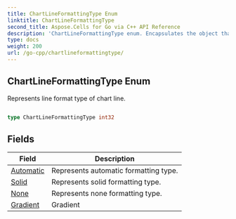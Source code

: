 ```yaml
---
title: ChartLineFormattingType Enum 
linktitle: ChartLineFormattingType
second_title: Aspose.Cells for Go via C++ API Reference
description: 'ChartLineFormattingType enum. Encapsulates the object that represents chartlineformattingtype in Go.'
type: docs
weight: 200
url: /go-cpp/chartlineformattingtype/
---
```


## ChartLineFormattingType Enum

Represents line format type of chart line.

```go

type ChartLineFormattingType int32


```

## Fields

| Field | Description |
| --- | --- |
|[Automatic](./automatic/) | Represents automatic formatting type. | 
|[Solid](./solid/) | Represents solid formatting type. | 
|[None](./none/) | Represents none formatting type. | 
|[Gradient](./gradient/) | Gradient | 
